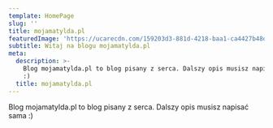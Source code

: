 ```yaml
---
template: HomePage
slug: ''
title: mojamatylda.pl
featuredImage: 'https://ucarecdn.com/159203d3-881d-4218-baa1-ca4427b48d0d/'
subtitle: Witaj na blogu mojamatylda.pl
meta:
  description: >-
    Blog mojamatylda.pl to blog pisany z serca. Dalszy opis musisz napisać sama
    :)
  title: mojamatylda.pl
---
```

Blog mojamatylda.pl to blog pisany z serca. Dalszy opis musisz napisać sama :)

